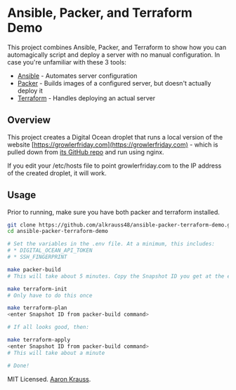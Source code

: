 Ansible, Packer, and Terraform Demo
===

This project combines Ansible, Packer, and Terraform to show how you can
automagically script and deploy a server with no manual configuration. In case
you're unfamiliar with these 3 tools:

* [Ansible](https://www.ansible.com/) - Automates server configuration
* [Packer](https://www.packer.io/) - Builds images of a configured server, but
doesn't actually deploy it
* [Terraform](https://www.terraform.io/) - Handles deploying an actual server

## Overview

This project creates a Digital Ocean droplet that runs a local version of the website
[https://growlerfriday.com](https://growlerfriday.com) - which is pulled down
from [its GitHub repo](https://github.com/alkrauss48/growler-friday) and run using nginx.

If you edit your /etc/hosts file to point growlerfriday.com to the IP address of
the created droplet, it will work.

## Usage

Prior to running, make sure you have both packer and terraform installed.

```bash
git clone https://github.com/alkrauss48/ansible-packer-terraform-demo.git
cd ansible-packer-terraform-demo

# Set the variables in the .env file. At a minimum, this includes:
# * DIGITAL_OCEAN_API_TOKEN
# * SSH_FINGERPRINT

make packer-build
# This will take about 5 minutes. Copy the Snapshot ID you get at the end

make terraform-init
# Only have to do this once

make terraform-plan
<enter Snapshot ID from packer-build command>

# If all looks good, then:

make terraform-apply
<enter Snapshot ID from packer-build command>
# This will take about a minute

# Done!
```

MIT Licensed. [Aaron Krauss](https://thesocietea.org).
